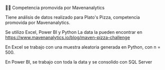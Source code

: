 🍕🍕 Competencia promovida por Mavenanalytics

Tiene análisis de datos realizado para Plato's Pizza, competencia promovida por Mavenanalytics.

Se utilizo Excel, Power BI y Python
La data la pueden encontrar en https://www.mavenanalytics.io/blog/maven-pizza-challenge 

En Excel se trabajo con una muestra aleatoria generada en Python, con n =  500.

En Power BI, se trabajo con toda la data y se consolido con SQL Server
